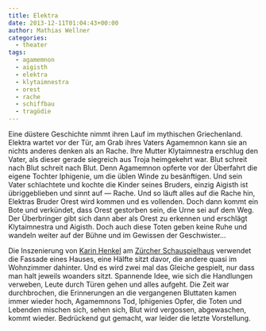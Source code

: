 ```yaml
---
title: Elektra
date: 2013-12-11T01:04:43+00:00
author: Mathias Wellner
categories:
  - theater
tags:
  - agamemnon
  - aigisth
  - elektra
  - klytaimnestra
  - orest
  - rache
  - schiffbau
  - tragödie
---
```

Eine düstere Geschichte nimmt ihren Lauf im mythischen Griechenland. Elektra wartet vor der Tür, am Grab ihres Vaters Agamemnon kann sie an nichts anderes denken als an Rache. Ihre Mutter Klytaimnestra erschlug den Vater, als dieser gerade siegreich aus Troja heimgekehrt war. Blut schreit nach Blut schreit nach Blut. Denn Agamemnon opferte vor der Überfahrt die eigene Tochter Iphigenie, um die üblen Winde zu besänftigen. Und sein Vater schlachtete und kochte die Kinder seines Bruders, einzig Aigisth ist übriggeblieben und sinnt auf &#8212; Rache. Und so läuft alles auf die Rache hin, Elektras Bruder Orest wird kommen und es vollenden. Doch dann kommt ein Bote und verkündet, dass Orest gestorben sein, die Urne sei auf dem Weg. Der Überbringer gibt sich dann aber als Orest zu erkennen und erschlägt Klytaimnestra und Aigisth. Doch auch diese Toten geben keine Ruhe und wandeln weiter auf der Bühne und im Gewissen der Geschwister&#8230;

Die Inszenierung von [Karin Henkel](http://schauspielhaus.ch/ensemble/regie-team/regie/61-karin-henkel) am [Zürcher Schauspielhaus](http://schauspielhaus.ch) verwendet die Fassade eines Hauses, eine Hälfte sitzt davor, die andere quasi im Wohnzimmer dahinter. Und es wird zwei mal das Gleiche gespielt, nur dass man halt jeweils woanders sitzt. Spannende Idee, wie sich die Handlungen verweben, Leute durch Türen gehen und alles aufgeht. Die Zeit war durchbrochen, die Erinnerungen an die vergangenen Bluttaten kamen immer wieder hoch, Agamemnons Tod, Iphigenies Opfer, die Toten und Lebenden mischen sich, sehen sich, Blut wird vergossen, abgewaschen, kommt wieder. Bedrückend gut gemacht, war leider die letzte Vorstellung.